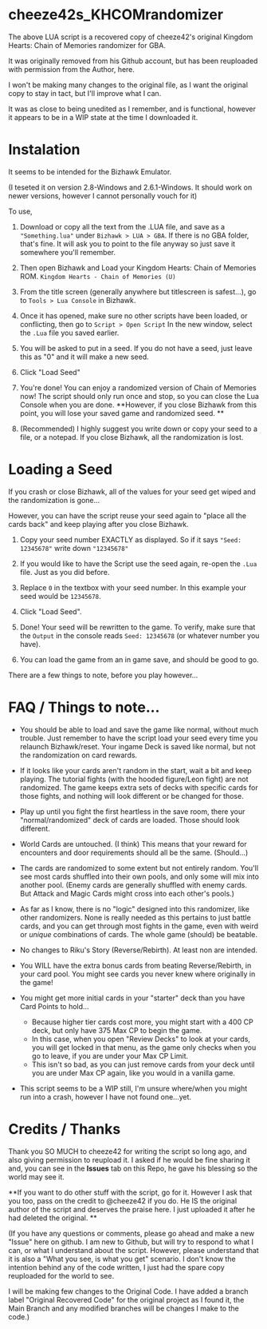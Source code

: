 # cheeze42s_KHCOMrandomizer
The above LUA script is a recovered copy of cheeze42's original Kingdom Hearts: Chain of Memories randomizer for GBA.

It was originally removed from his Github account, but has been reuploaded with permission from the Author, here.

I won't be making many changes to the original file, as I want the original copy to stay in tact, but I'll improve what I can. 

It was as close to being unedited as I remember, and is functional, however it appears to be in a WIP state at the time I downloaded it.

# Instalation 

It seems to be intended for the Bizhawk Emulator. 

(I teseted it on version 2.8-Windows and 2.6.1-Windows. It should work on newer versions, however I cannot personally vouch for it)

To use, 

1. Download or copy all the text from the .LUA file, and save as a `"Something.lua"` under `Bizhawk > LUA > GBA`.
  If there is no GBA folder, that's fine. It will ask you to point to the file anyway so just save it somewhere you'll remember.

2. Then open Bizhawk and Load your Kingdom Hearts: Chain of Memories ROM. `Kingdom Hearts - Chain of Memories (U)`

3. From the title screen (generally anywhere but titlescreen is safest...), go to `Tools > Lua Console` in Bizhawk.

4. Once it has opened, make sure no other scripts have been loaded, or conflicting, then go to `Script > Open Script` 
  In the new window, select the `.Lua` file you saved earlier. 
  
5. You will be asked to put in a seed. If you do not have a seed, just leave this as "0" and it will make a new seed.

6. Click "Load Seed"

7. You're done! You can enjoy a randomized version of Chain of Memories now! The script should only run once and stop, so you can close the Lua Console when you are done. **However, if you close Bizhawk from this point, you will lose your saved game and randomized seed. **

8. (Recommended) I highly suggest you write down or copy your seed to a file, or a notepad. If you close Bizhawk, all the randomization is lost.

# Loading a Seed 

If you crash or close Bizhawk, all of the values for your seed get wiped and the randomization is gone...

However, you can have the script reuse your seed again to "place all the cards back" and keep playing after you close Bizhawk. 

1. Copy your seed number EXACTLY as displayed. So if it says `"Seed: 12345678"` write down `"12345678"`

2. If you would like to have the Script use the seed again, re-open the `.Lua` file. Just as you did before.
  
3. Replace `0` in the textbox with your seed number. In this example your seed would be `12345678`.

4. Click "Load Seed".

5. Done! Your seed will be rewritten to the game. To verify, make sure that the `Output` in the console reads `Seed: 12345678` (or whatever number you have).

6. You can load the game from an in game save, and should be good to go. 

There are a few things to note, before you play however...

# FAQ / Things to note...

* You should be able to load and save the game like normal, without much trouble. Just remember to have the script load your seed every time you relaunch Bizhawk/reset. Your ingame Deck is saved like normal, but not the randomization on card rewards. 

* If it looks like your cards aren't random in the start, wait a bit and keep playing. The tutorial fights (with the hooded figure/Leon fight) are not randomized. The game keeps extra sets of decks with specific cards for those fights, and nothing will look different or be changed for those.

* Play up until you fight the first heartless in the save room, there your "normal/randomized" deck of cards are loaded. Those should look different.

* World Cards are untouched. (I think)
  This means that your reward for encounters and door requirements should all be the same. (Should...)
  
* The cards are randomized to some extent but not entirely random. You'll see most cards shuffled into their own pools, and only some will mix into another pool. (Enemy cards are generally shuffled with enemy cards. But Attack and Magic Cards might cross into each other's pools.)

* As far as I know, there is no "logic" designed into this randomizer, like other randomizers. None is really needed as this pertains to just battle cards, and you can get through most fights in the game, even with weird or *unique* combinations of cards. The whole game (should) be beatable. 

* No changes to Riku's Story (Reverse/Rebirth). At least non are intended. 

* You WILL have the extra bonus cards from beating Reverse/Rebirth, in your card pool. You might see cards you never knew where originally in the game!

* You might get more initial cards in your "starter" deck than you have Card Points to hold...
  * Because higher tier cards cost more, you might start with a 400 CP deck, but only have 375 Max CP to begin the game.
  * In this case, when you open "Review Decks" to look at your cards, you will get locked in that menu, as the game only checks when you go to leave, if you are under your Max CP Limit. 
  * This isn't so bad, as you can just remove cards from your deck until you are under Max CP again, like you would in a vanilla game.
  
* This script seems to be a WIP still, I'm unsure where/when you might run into a crash, however I have not found one...yet. 

# Credits / Thanks

Thank you SO MUCH to cheeze42 for writing the script so long ago, and also giving permission to reupload it. 
I asked if he would be fine sharing it and, you can see in the **Issues** tab on this Repo, he gave his blessing so the world may see it. 

**If you want to do other stuff with the script, go for it. However I ask that you too, pass on the credit to @cheeze42 if you do. 
He IS the original author of the script and deserves the praise here. I just uploaded it after he had deleted the original. ** 

(If you have any questions or comments, please go ahead and make a new "Issue" here on github. I am new to Github, but will try to respond to what I can, or what I understand about the script. However, please understand that it is also a "What you see, is what you get" scenario. I don't know the intention behind any of the code written, I just had the spare copy reuploaded for the world to see.

I will be making few changes to the Original Code. I have added a branch label "Original Recovered Code" for the original project as I found it, the Main Branch and any modified branches will be changes I make to the code.) 


